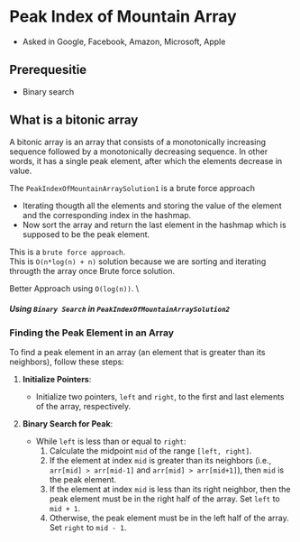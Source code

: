 # Peak Index of Mountain Array 


- Asked in Google, Facebook, Amazon, Microsoft, Apple

## Prerequesitie
- Binary search
## What is a bitonic array 
A bitonic array is an array that consists of a monotonically increasing sequence followed by a monotonically decreasing sequence. In other words, it has a single peak element, after which the elements decrease in value.

The `PeakIndexOfMountainArraySolution1` is a brute force approach 

- Iterating thougth all the elements and storing the value of the element and the corresponding index in the hashmap.
- Now sort the array and return the last element in the hashmap which is supposed to be the peak element. 

This is a `brute force approach`.\
This is `O(n*log(n) + n)` solution because we are sorting and iterating througth the array once
Brute force solution.

Better Approach using `O(log(n))`. \

##### Using `Binary Search` in `PeakIndexOfMountainArraySolution2`

### Finding the Peak Element in an Array

To find a peak element in an array (an element that is greater than its neighbors), follow these steps:

1. **Initialize Pointers**:
    - Initialize two pointers, `left` and `right`, to the first and last elements of the array, respectively.

2. **Binary Search for Peak**:
    - While `left` is less than or equal to `right`:
        1. Calculate the midpoint `mid` of the range `[left, right]`.
        2. If the element at index `mid` is greater than its neighbors (i.e., `arr[mid] > arr[mid-1]` and `arr[mid] > arr[mid+1]`), then `mid` is the peak element.
        3. If the element at index `mid` is less than its right neighbor, then the peak element must be in the right half of the array. Set `left` to `mid + 1`.
        4. Otherwise, the peak element must be in the left half of the array. Set `right` to `mid - 1`.
